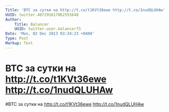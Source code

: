 ```yaml
---
Title: 'BTC за сутки на http://t.co/t1KVt36ewe http://t.co/1nudQLUHAw'
UUID: twitter.407291617062555648
Author:
    Title: Balancer
    UUID: twitter.user.balancer73
Date: 'Mon, 02 Dec 2013 03:34:23 +0400'
Type: Post
Markup: Text
---
```


# BTC за сутки на http://t.co/t1KVt36ewe http://t.co/1nudQLUHAw

#BTC за сутки на http://t.co/t1KVt36ewe
http://t.co/1nudQLUHAw